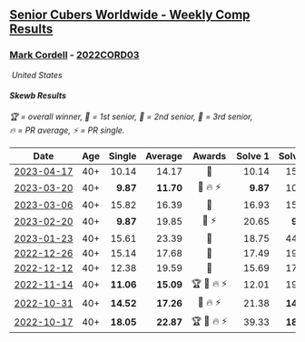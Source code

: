 <style>table {white-space: nowrap;}</style>
<link rel="stylesheet" type="text/css" href="/scw-comp/css/flags.css" />

## [Senior Cubers Worldwide - Weekly Comp Results](/scw-comp/results/)
### [Mark Cordell](README.md) - [2022CORD03](https://www.worldcubeassociation.org/persons/2022CORD03?event=skewb)

<i class="flag flag-US" />&nbsp;United States

#### Skewb Results

<span style="white-space: nowrap;">🏆 = overall winner</span>, <span style="white-space: nowrap;">🥇 = 1st senior</span>, <span style="white-space: nowrap;">🥈 = 2nd senior</span>, <span style="white-space: nowrap;">🥉 = 3rd senior</span>, <span style="white-space: nowrap;">🔥 = PR average</span>, <span style="white-space: nowrap;">⚡ = PR single</span>.

| Date | Age | Single | Average | Awards | Solve 1 | Solve 2 | Solve 3 | Solve 4 | Solve 5 | Video |
| :--: | :--: | --: | --: | :--: | --: | --: | --: | --: | --: | :-- |
| [2023-04-17](../../results/2023-04-17/skewb.md) | 40+ | 10.14 | 14.17 | 🥈 | 10.14 | 15.58 | 17.01 | 13.94 | 12.99 | [Desktop](https://www.facebook.com/events/238970528738328/permalink/247175091251205) / [Mobile](https://m.facebook.com/events/238970528738328?view=permalink&id=247175091251205) |
| [2023-03-20](../../results/2023-03-20/skewb.md) | 40+ | **9.87** | **11.70** | 🥈 🔥 ⚡ | **9.87** | 10.23 | 14.45 | 13.23 | 11.64 | [Desktop](https://www.facebook.com/events/171663595723883/permalink/179969831559926) / [Mobile](https://m.facebook.com/events/171663595723883?view=permalink&id=179969831559926) |
| [2023-03-06](../../results/2023-03-06/skewb.md) | 40+ | 15.82 | 16.39 | 🥈 | 16.93 | 15.82 | 15.99 | 22.39 | 16.26 | [Desktop](https://www.facebook.com/events/520428456921801/permalink/527135556251091) / [Mobile](https://m.facebook.com/events/520428456921801?view=permalink&id=527135556251091) |
| [2023-02-20](../../results/2023-02-20/skewb.md) | 40+ | **9.87** | 19.85 | 🥉 ⚡ | 20.65 | **9.87** | 23.64 | 46.48 | 15.27 | [Desktop](https://www.facebook.com/events/902902514362571/permalink/910654333587389) / [Mobile](https://m.facebook.com/events/902902514362571?view=permalink&id=910654333587389) |
| [2023-01-23](../../results/2023-01-23/skewb.md) | 40+ | 15.61 | 23.39 | 🥈 | 18.75 | 44.37 | 18.36 | 15.61 | 33.07 | [Desktop](https://www.facebook.com/events/1297068784473295/permalink/1306437523536421) / [Mobile](https://m.facebook.com/events/1297068784473295?view=permalink&id=1306437523536421) |
| [2022-12-26](../../results/2022-12-26/skewb.md) | 40+ | 15.14 | 17.68 | 🥈 | 17.49 | 19.53 | 15.14 | 24.94 | 16.02 | [Desktop](https://www.facebook.com/events/1093949927944727/permalink/1102688260404227) / [Mobile](https://m.facebook.com/events/1093949927944727?view=permalink&id=1102688260404227) |
| [2022-12-12](../../results/2022-12-12/skewb.md) | 40+ | 12.38 | 19.59 | 🥈 | 15.69 | 17.74 | 12.38 | 25.33 | 29.89 | [Desktop](https://www.facebook.com/events/663641112081341/permalink/674201064358679) / [Mobile](https://m.facebook.com/events/663641112081341?view=permalink&id=674201064358679) |
| [2022-11-14](../../results/2022-11-14/skewb.md) | 40+ | **11.06** | **15.09** | 🏆 🥇 🔥 ⚡ | 12.01 | 19.96 | 26.61 | 13.31 | **11.06** | [Desktop](https://www.facebook.com/events/6099811736738322/permalink/6145487015504127) / [Mobile](https://m.facebook.com/events/6099811736738322?view=permalink&id=6145487015504127) |
| [2022-10-31](../../results/2022-10-31/skewb.md) | 40+ | **14.52** | **17.26** | 🥈 🔥 ⚡ | 21.38 | **14.52** | 15.87 | 16.00 | 19.91 | [Desktop](https://www.facebook.com/events/843784600089254/permalink/853401805794200) / [Mobile](https://m.facebook.com/events/843784600089254?view=permalink&id=853401805794200) |
| [2022-10-17](../../results/2022-10-17/skewb.md) | 40+ | **18.05** | **22.87** | 🏆 🥇 🔥 ⚡ | 39.33 | **18.05** | 19.92 | 19.76 | 28.93 | [Desktop](https://www.facebook.com/events/1085515762098391/permalink/1095070054476295) / [Mobile](https://m.facebook.com/events/1085515762098391?view=permalink&id=1095070054476295) |


<!-- Global site tag (gtag.js) - Google Analytics -->
<script async src="https://www.googletagmanager.com/gtag/js?id=UA-86348435-3"></script>
<script>window.dataLayer = window.dataLayer || []; function gtag() {dataLayer.push(arguments);} gtag('js', new Date()); gtag('config', 'UA-86348435-3');</script>

